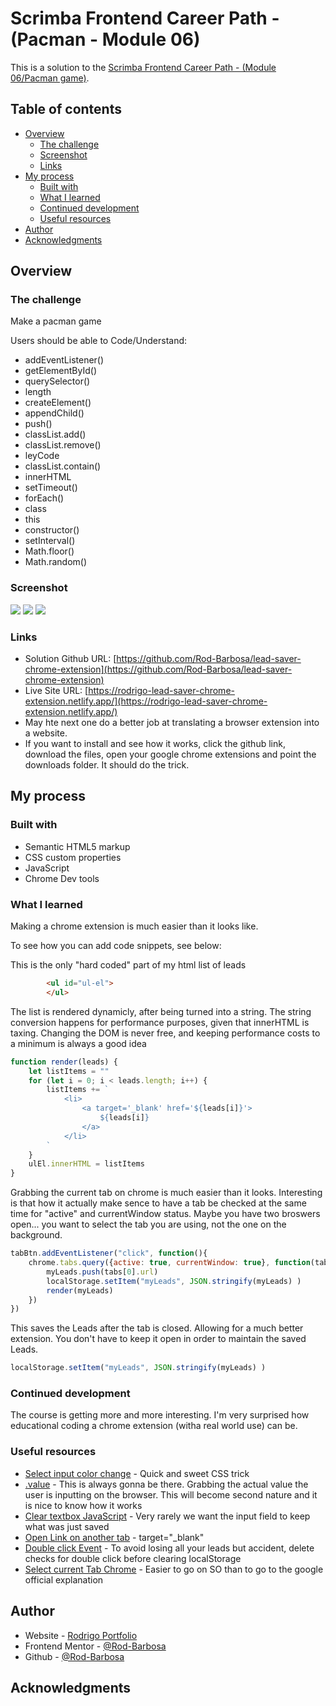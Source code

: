# Scrimba Frontend Career Path - (Pacman - Module 06)

This is a solution to the [Scrimba Frontend Career Path - (Module 06/Pacman game)](https://scrimba.com/learn/frontend).

## Table of contents

- [Overview](#overview)
  - [The challenge](#the-challenge)
  - [Screenshot](#screenshot)
  - [Links](#links)
- [My process](#my-process)
  - [Built with](#built-with)
  - [What I learned](#what-i-learned)
  - [Continued development](#continued-development)
  - [Useful resources](#useful-resources)
- [Author](#author)
- [Acknowledgments](#acknowledgments)


## Overview

### The challenge

Make a pacman game

Users should be able to Code/Understand:

- addEventListener()
- getElementById()
- querySelector()
- length
- createElement()
- appendChild()
- push()
- classList.add()
- classList.remove()
- leyCode
- classList.contain()
- innerHTML
- setTimeout()
- forEach()
- class
- this
- constructor()
- setInterval()
- Math.floor()
- Math.random()

### Screenshot

![](./start.png)
![](./lose.png)
![](./win.png)

### Links

- Solution Github URL: [https://github.com/Rod-Barbosa/lead-saver-chrome-extension](https://github.com/Rod-Barbosa/lead-saver-chrome-extension)
- Live Site URL: [https://rodrigo-lead-saver-chrome-extension.netlify.app/](https://rodrigo-lead-saver-chrome-extension.netlify.app/)
- May hte next one do a better job at translating a browser extension into a website. 
- If you want to install and see how it works, click the github link, download the files, open your google chrome extensions and point the downloads folder. It should do the trick.

## My process

### Built with

- Semantic HTML5 markup
- CSS custom properties
- JavaScript
- Chrome Dev tools


### What I learned
Making a chrome extension is much easier than it looks like.

To see how you can add code snippets, see below:

This is the only "hard coded" part of my html list of leads
```html
        <ul id="ul-el">
        </ul>
```
The list is rendered dynamicly, after being turned into a string. The string conversion happens for performance purposes, given that innerHTML is taxing. Changing the DOM is never free, and keeping performance costs to a minimum is always a good idea
```js
function render(leads) {
    let listItems = ""
    for (let i = 0; i < leads.length; i++) {
        listItems += `
            <li>
                <a target='_blank' href='${leads[i]}'>
                    ${leads[i]}
                </a>
            </li>
        `
    }
    ulEl.innerHTML = listItems
}
```
Grabbing the current tab on chrome is much easier than it looks. Interesting is that how it actually make sence to have a tab be checked at the same time for "active" and currentWindow status. Maybe you have two broswers open... you want to select the tab you are using, not the one on the background.
```js
tabBtn.addEventListener("click", function(){    
    chrome.tabs.query({active: true, currentWindow: true}, function(tabs){
        myLeads.push(tabs[0].url)
        localStorage.setItem("myLeads", JSON.stringify(myLeads) )
        render(myLeads)
    })
})
```
This saves the Leads after the tab is closed. Allowing for a much better extension. You don't have to keep it open in order to maintain the saved Leads.
```js
localStorage.setItem("myLeads", JSON.stringify(myLeads) )
```

### Continued development

The course is getting more and more interesting. I'm very surprised how educational coding a chrome extension (witha real world use) can be.


### Useful resources

- [Select input color change](https://stackoverflow.com/questions/43427993/change-the-color-of-a-input-field-when-selected?rq=1) - Quick and sweet CSS trick
- [.value](https://stackoverflow.com/questions/11563638/how-do-i-get-the-value-of-text-input-field-using-javascript) - This is always gonna be there. Grabbing the actual value the user is inputting on the browser. This will become second nature and it is nice to know how it works
- [Clear textbox JavaScript](https://stackoverflow.com/questions/4135818/how-to-clear-a-textbox-using-javascript) - Very rarely we want the input field to keep what was just saved
- [Open Link on another tab](https://www.freecodecamp.org/news/how-to-use-html-to-open-link-in-new-tab/) - target="_blank"
- [Double click Event](https://techstacker.com/how-to-detect-double-clicks-with-vanilla-javascript/) - To avoid losing all your leads but accident, delete checks for double click before clearing localStorage
- [Select current Tab Chrome](https://stackoverflow.com/questions/6718256/how-do-you-use-chrome-tabs-getcurrent-to-get-the-page-object-in-a-chrome-extensi) - Easier to go on SO than to go to the google official explanation

## Author

- Website - [Rodrigo Portfolio](https://www.gelatodigital.com)
- Frontend Mentor - [@Rod-Barbosa](https://www.frontendmentor.io/profile/Rod-Barbosa)
- Github - [@Rod-Barbosa](https://github.com/Rod-Barbosa)

## Acknowledgments

